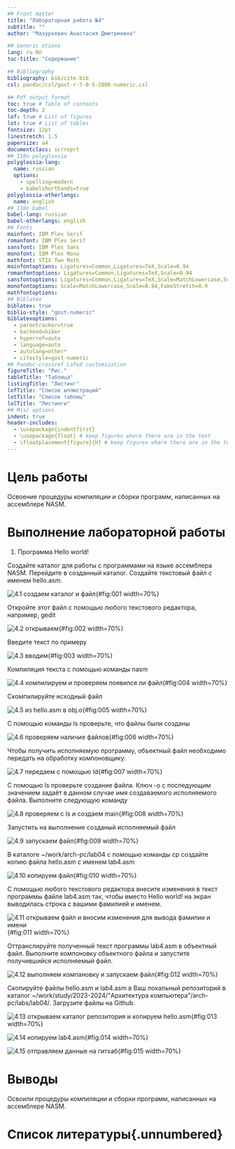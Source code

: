 ```yaml
---
## Front matter
title: "Лабораторная работа №4"
subtitle: ""
author: "Мазуркевич Анастасия Дмитриевна"

## Generic otions
lang: ru-RU
toc-title: "Содержание"

## Bibliography
bibliography: bib/cite.bib
csl: pandoc/csl/gost-r-7-0-5-2008-numeric.csl

## Pdf output format
toc: true # Table of contents
toc-depth: 2
lof: true # List of figures
lot: true # List of tables
fontsize: 12pt
linestretch: 1.5
papersize: a4
documentclass: scrreprt
## I18n polyglossia
polyglossia-lang:
  name: russian
  options:
	- spelling=modern
	- babelshorthands=true
polyglossia-otherlangs:
  name: english
## I18n babel
babel-lang: russian
babel-otherlangs: english
## Fonts
mainfont: IBM Plex Serif
romanfont: IBM Plex Serif
sansfont: IBM Plex Sans
monofont: IBM Plex Mono
mathfont: STIX Two Math
mainfontoptions: Ligatures=Common,Ligatures=TeX,Scale=0.94
romanfontoptions: Ligatures=Common,Ligatures=TeX,Scale=0.94
sansfontoptions: Ligatures=Common,Ligatures=TeX,Scale=MatchLowercase,Scale=0.94
monofontoptions: Scale=MatchLowercase,Scale=0.94,FakeStretch=0.9
mathfontoptions:
## Biblatex
biblatex: true
biblio-style: "gost-numeric"
biblatexoptions:
  - parentracker=true
  - backend=biber
  - hyperref=auto
  - language=auto
  - autolang=other*
  - citestyle=gost-numeric
## Pandoc-crossref LaTeX customization
figureTitle: "Рис."
tableTitle: "Таблица"
listingTitle: "Листинг"
lofTitle: "Список иллюстраций"
lotTitle: "Список таблиц"
lolTitle: "Листинги"
## Misc options
indent: true
header-includes:
  - \usepackage{indentfirst}
  - \usepackage{float} # keep figures where there are in the text
  - \floatplacement{figure}{H} # keep figures where there are in the text
---
```


# Цель работы

Освоение процедуры компиляции и сборки программ, написанных на ассемблере NASM.


# Выполнение лабораторной работы

1. Программа Hello world!

Создайте каталог для работы с программами на языке ассемблера NASM. Перейдите в созданный каталог. Создайте текстовый файл с именем hello.asm.

![4.1 создаем каталог и файл](image/4.1.jpg){#fig:001 width=70%}

Откройте этот файл с помощью любого текстового редактора, например, gedit

![4.2 открываем](image/4.2.jpg){#fig:002 width=70%}

Введите текст по примеру

![4.3 вводим](image/4.3.jpg){#fig:003 width=70%}

Компиляция текста с помощью команды nasm

![4.4 компилируем и проверяем появился ли файл](image/4.4.jpg){#fig:004 width=70%}

Скомпилируйте исходный файл

![4.5 из hello.asm в obj.o](image/4.5.jpg){#fig:005 width=70%}

С помощью команды ls проверьте, что файлы были созданы

![4.6 проверяем наличие файлов](image/4.6.jpg){#fig:006 width=70%}

Чтобы получить исполняемую программу, объектный файл необходимо передать на обработку компоновщику:

![4.7 передаем с помощью ld](image/4.7.jpg){#fig:007 width=70%}

С помощью ls проверьте создание файла. Ключ -o с последующим значением задаёт в данном случае имя создаваемого исполняемого файла.
Выполните следующую команду

![4.8 проверяем с ls и создаем main](image/4.8.jpg){#fig:008 width=70%}

Запустить на выполнение созданый исполняемый файл

![4.9 запускаем файл](image/4.9.jpg){#fig:009 width=70%}

В каталоге ~/work/arch-pc/lab04 с помощью команды cp создайте копию файла hello.asm с именем lab4.asm

![4.10 копируем файл](image/4.10.jpg){#fig:010 width=70%}

С помощью любого текстового редактора внесите изменения в текст программы файле lab4.asm так, чтобы вместо Hello world! на экран выводилась строка с вашими
фамилией и именем.

![4.11 открываем файл и вносим изменения для вывода фамилии и имени](image/4.11.jpg){#fig:011 width=70%}

Оттранслируйте полученный текст программы lab4.asm в объектный файл. Выполните компоновку объектного файла и запустите получившийся исполняемый файл.

![4.12 выполняем компановку и запускаем файл](image/4.12.jpg){#fig:012 width=70%}

Скопируйте файлы hello.asm и lab4.asm в Ваш локальный репозиторий в каталог ~/work/study/2023-2024/"Архитектура компьютера"/arch-pc/labs/lab04/.
Загрузите файлы на Github.

![4.13 открываем каталог репозитория и копируем hello.asm](image/4.13.jpg){#fig:013 width=70%}

![4.14 копируем lab4.asm](image/4.14.jpg){#fig:014 width=70%}

![4.15 отправляем данные на гитхаб](image/4.16.jpg){#fig:015 width=70%}

# Выводы

Освоили процедуры компиляции и сборки программ, написанных на ассемблере NASM.

# Список литературы{.unnumbered}


